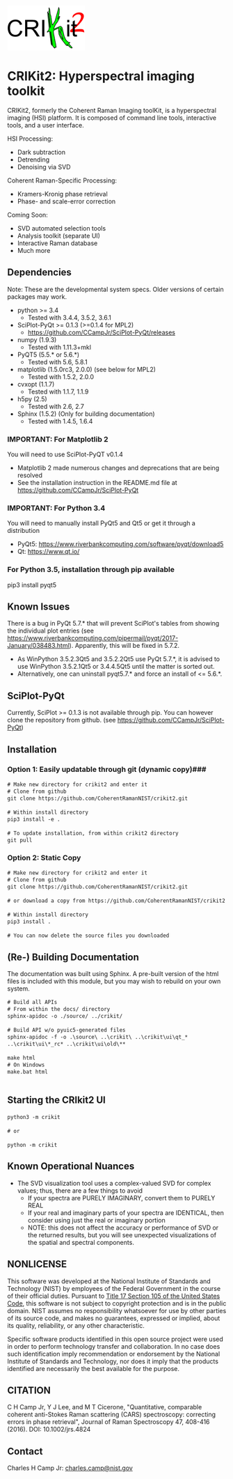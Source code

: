 ![CRIkit2 Logo](./docs/source/_static/CRIkit2_Logo.png)

# CRIKit2: Hyperspectral imaging toolkit #

CRIKit2, formerly the Coherent Raman Imaging toolKit, is a hyperspectral
imaging (HSI) platform. It is composed of command line tools, interactive tools,
and a user interface.

HSI Processing:
* Dark subtraction
* Detrending
* Denoising via SVD

Coherent Raman-Specific Processing:
* Kramers-Kronig phase retrieval
* Phase- and scale-error correction

Coming Soon:
* SVD automated selection tools
* Analysis toolkit (separate UI)
* Interactive Raman database
* Much more

## Dependencies ##

Note: These are the developmental system specs. Older versions of certain
packages may work.

* python >= 3.4
    * Tested with 3.4.4, 3.5.2, 3.6.1
* SciPlot-PyQt >= 0.1.3 (>=0.1.4 for MPL2)
    * https://github.com/CCampJr/SciPlot-PyQt/releases
* numpy (1.9.3)
    * Tested with 1.11.3+mkl
* PyQT5 (5.5.* or 5.6.*)
    * Tested with 5.6, 5.8.1
* matplotlib (1.5.0rc3, 2.0.0) (see below for MPL2)
    * Tested with 1.5.2, 2.0.0
* cvxopt (1.1.7)
    * Tested with 1.1.7, 1.1.9
* h5py (2.5)
    * Tested with 2.6, 2.7
* Sphinx (1.5.2) (Only for building documentation)
    * Tested with 1.4.5, 1.6.4

### IMPORTANT: For Matplotlib 2 ###
You will need to use SciPlot-PyQT v0.1.4
* Matplotlib 2 made numerous changes and deprecations that are being resolved
* See the installation instruction in the README.md file at https://github.com/CCampJr/SciPlot-PyQt

### IMPORTANT: For Python 3.4 ###
You will need to manually install PyQt5 and Qt5 or get it through a distribution
* PyQt5: https://www.riverbankcomputing.com/software/pyqt/download5
* Qt: https://www.qt.io/

### For Python 3.5, installation through pip available ###
pip3 install pyqt5

## Known Issues ##
There is a bug in PyQt 5.7.* that will prevent SciPlot's tables from showing the individual plot entries 
(see https://www.riverbankcomputing.com/pipermail/pyqt/2017-January/038483.html). Apparently, this will be fixed in 5.7.2.

* As WinPython 3.5.2.3Qt5 and 3.5.2.2Qt5 use PyQt 5.7.*, it is advised to use WinPython 3.5.2.1Qt5 or 3.4.4.5Qt5 until the matter is sorted out.
* Alternatively, one can uninstall pyqt5.7.* and force an install of <= 5.6.*.

## SciPlot-PyQt ##
Currently, SciPlot >= 0.1.3 is not available through pip. You can however clone the repository from github.
(see https://github.com/CCampJr/SciPlot-PyQt)

## Installation ##
### Option 1: Easily updatable through git (dynamic copy)###
```
# Make new directory for crikit2 and enter it
# Clone from github
git clone https://github.com/CoherentRamanNIST/crikit2.git

# Within install directory
pip3 install -e .

# To update installation, from within crikit2 directory
git pull
```

### Option 2: Static Copy ###
```
# Make new directory for crikit2 and enter it
# Clone from github
git clone https://github.com/CoherentRamanNIST/crikit2.git

# or download a copy from https://github.com/CoherentRamanNIST/crikit2

# Within install directory
pip3 install .

# You can now delete the source files you downloaded
```

## (Re-) Building Documentation ##
The documentation was built using Sphinx. A pre-built version of the html
files is included with this module, but you may wish to rebuild on your own
system.
```
# Build all APIs
# From within the docs/ directory
sphinx-apidoc -o ./source/ ../crikit/

# Build API w/o pyuic5-generated files
sphinx-apidoc -f -o .\source\ ..\crikit\ ..\crikit\ui\qt_* ..\crikit\ui\*_rc* ..\crikit\ui\old\**

make html  
# On Windows
make.bat html


```
## Starting the CRIkit2 UI ##
```
python3 -m crikit 

# or

python -m crikit
```

## Known Operational Nuances
* The SVD visualization tool uses a complex-valued SVD for complex values; thus, there are a few
things to avoid
    * If your spectra are PURELY IMAGINARY, convert them to PURELY REAL
    * If your real and imaginary parts of your spectra are IDENTICAL, then
    consider using just the real or imaginary portion
    * NOTE: this does not affect the accuracy or performance of SVD or the returned
    results, but you will see unexpected visualizations of the spatial and spectral
    components.

## NONLICENSE ##
This software was developed at the National Institute of Standards and
Technology (NIST) by employees of the Federal Government in the course of
their official duties. Pursuant to [Title 17 Section 105 of the United States
Code](http://www.copyright.gov/title17/92chap1.html#105), this software is not
subject to copyright protection and is in the public domain. NIST assumes no
responsibility whatsoever for use by other parties of its source code, and
makes no guarantees, expressed or implied, about its quality, reliability, or
any other characteristic.

Specific software products identified in this open source project were used in
order to perform technology transfer and collaboration. In no case does such
identification imply recommendation or endorsement by the National Institute
of Standards and Technology, nor does it imply that the products identified
are necessarily the best available for the purpose.

## CITATION ##
C H Camp Jr, Y J Lee, and M T Cicerone, "Quantitative, comparable coherent
anti-Stokes Raman scattering (CARS) spectroscopy: correcting errors in phase
retrieval", Journal of Raman Spectroscopy 47, 408-416 (2016).
DOI: 10.1002/jrs.4824

## Contact ##
Charles H Camp Jr: [charles.camp@nist.gov](mailto:charles.camp@nist.gov)

